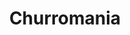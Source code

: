 ---
title: "Churromania"
url: /ciudad-guayana-puerto-ordaz/churromania-avenida-guayana/
shop: confitería
---